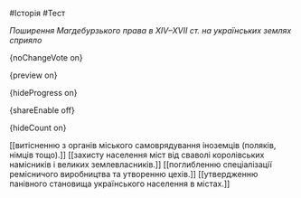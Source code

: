 #Історія #Тест

*Поширення Магдебурзького права в XIV–XVII ст. на українських землях сприяло*

{noChangeVote on}

{preview on}

{hideProgress on}

{shareEnable off}

{hideCount on}

[[витісненню з органів міського самоврядування іноземців (поляків, німців тощо).]]
[[захисту населення міст від сваволі королівських намісників і великих землевласників.]]
[[поглибленню спеціалізації ремісничого виробництва та утворенню цехів.]]
[[утвердженню панівного становища українського населення в містах.]]
